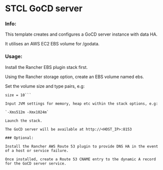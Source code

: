 # STCL GoCD server

### Info:

 This template creates and configures a GoCD server instance with data HA.

 It utilises an AWS EC2 EBS volume for /godata.

### Usage:

 Install the Rancher EBS plugin stack first.

 Using the Rancher storage option, create an EBS volume named ebs.

 Set the volume size and type pairs, e.g:

 ```volumeType = gp2
 size = 10```

 Input JVM settings for memory, heap etc within the stack options, e.g:

 `-Xms512m -Xmx1024m`

 Launch the stack.

 The GoCD server will be available at http://<HOST_IP>:8153

### Optional:

 Install the Rancher AWS Route 53 plugin to provide DNS HA in the event of a host or service failure.

 Once installed, create a Route 53 CNAME entry to the dynamic A record for the GoCD server service.
